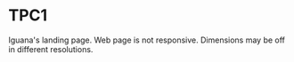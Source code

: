 # TPC1

Iguana's landing page. Web page is not responsive. Dimensions may be off in different resolutions.
